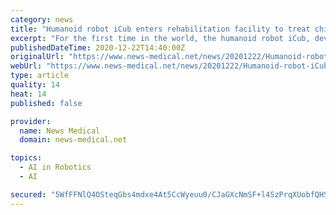 ```yaml
---
category: news
title: "Humanoid robot iCub enters rehabilitation facility to treat children with autism"
excerpt: "For the first time in the world, the humanoid robot iCub, developed and built by researchers at IIT-Istituto Italiano di Tecnologia (Italian Institute of Technology), enters a rehabilitation facility to take part in an experimental therapy to treat cognitive impairments in children with autism spectrum condition."
publishedDateTime: 2020-12-22T14:40:00Z
originalUrl: "https://www.news-medical.net/news/20201222/Humanoid-robot-iCub-enters-rehabilitation-facility-to-treat-children-with-autism.aspx"
webUrl: "https://www.news-medical.net/news/20201222/Humanoid-robot-iCub-enters-rehabilitation-facility-to-treat-children-with-autism.aspx"
type: article
quality: 14
heat: 14
published: false

provider:
  name: News Medical
  domain: news-medical.net

topics:
  - AI in Robotics
  - AI

secured: "5WfFFNlQ4OSteqGbs4mdxe4At5CcWyeuu0/CJaGXcNmSF+l4SzPrqXUobfQHSn5vHKSSLvpxJLBHIr1jQL9Hs/9yTq53XJtaL+PByCHq2nZ/wOGjI7iQwAW+d4dJx3SKc6h0iQNFA76iiD3wKyiWVIjrAj84jtrVeHhs1FTzuQvnxwWg4VjVAz18ArgQng5h3XdT2YO5bJAIcjUyoU660DycZ4Zlvk4N92A2Hi+QhYZjjTveVaYfhc0QOnWAcZSmbGdnA6p7RQrd6WDv6235eg7L8vlmmvDmVXNiqtQTZHbmYE/5Vb/vsW+8IN3hiY6dpycpfTIXcFvyhC8lbnqXYszYOYAhOmEU8BD1uL9FIKc=;tkyLGVXk+NsCoiU8ekUneQ=="
---
```


